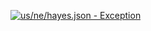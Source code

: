 [![us/ne/hayes.json - Exception](https://img.shields.io/badge/us/ne/hayes.json-Exception-red)](https://github.com/openaddresses/openaddresses/tree/master/sources/us/ne/hayes.json)